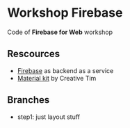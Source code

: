 # Workshop Firebase
Code of **Firebase for Web** workshop

## Rescources
- [Firebase](https://firebase.google.com/) as backend as a service
- [Material kit](https://www.creative-tim.com/product/material-kit) by Creative Tim

## Branches
- step1: just layout stuff